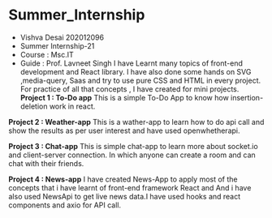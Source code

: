 # Summer_Internship

- Vishva Desai 202012096
- Summer Internship-21
- Course : Msc.IT
- Guide : Prof. Lavneet Singh
I have Learnt many topics of front-end development and React library. I have also done some hands on SVG ,media-query, Saas and try to use pure CSS and HTML in every project.
For practice of all that concepts , I have created for mini projects. <br />
**Project 1 :   To-Do app**
This is a simple To-Do App to know how insertion-deletion work in react.

**Project 2 :   Weather-app**
This is a wather-app to learn how to do api call and show the results as per user interest and have used openwhetherapi.

**Project 3 :   Chat-app**
This is simple chat-app to learn more about socket.io and client-server connection. In which anyone can create a room and can chat with their friends.

**Project 4 :    News-app**
I have created News-App to apply most of the concepts that i have learnt of front-end framework React and  And i have also used NewsApi to get live news data.I have used hooks and react components and axio for API call.
